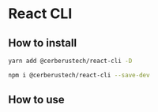 # React CLI

## How to install

```bash
yarn add @cerberustech/react-cli -D
```

```bash
npm i @cerberustech/react-cli --save-dev
```

## How to use

